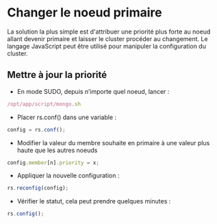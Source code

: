 # Changer le noeud primaire

La solution la plus simple est d'attribuer une priorité plus forte au noeud allant devenir primaire et laisser le cluster procéder au changement. Le langage JavaScript peut être utilisé pour manipuler la configuration du cluster.

## Mettre à jour la priorité

- En mode SUDO, depuis n’importe quel noeud, lancer :

```js
/opt/app/script/mongo.sh
```

- Placer rs.conf() dans une variable :

```js
config = rs.conf();
```

- Modifier la valeur du membre souhaite en primaire à une valeur plus haute que les autres noeuds

```js
config.member[n].priority = x;
```

- Appliquer la nouvelle configuration :

```js
rs.reconfig(config);
```

- Vérifier le statut, cela peut prendre quelques minutes :

```js
rs.config();
```
